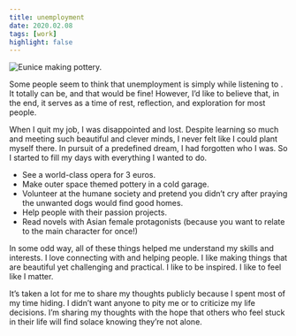 ```yaml
---
title: unemployment
date: 2020.02.08
tags: [work]
highlight: false
---
```


<script>
	import Image from '$lib/components/Image.svelte';
    import NewTabLink from "$lib/components/NewTabLink.svelte";
</script>

<Image
    size="size-1"
    fileName="pottery.jpg"
    alt="Eunice making pottery."
/>

Some people seem to think that unemployment is simply <NewTabLink text="filming claymation videos" link="https://www.youtube.com/watch?v=2jqKiVHS6x4" /> while listening to <NewTabLink text="Hard Times by Paramore" link="https://www.youtube.com/watch?v=AEB6ibtdPZc" />. It totally can be, and that would be fine! However, I’d like to believe that, in the end, it serves as a time of rest, reflection, and exploration for most people.

When I quit my job, I was disappointed and lost. Despite learning so much and meeting such beautiful and clever minds, I never felt like I could plant myself there. In pursuit of a predefined dream, I had forgotten who I was. So I started to fill my days with everything I wanted to do.

*   See a world-class opera for 3 euros.
*   Make outer space themed pottery in a cold garage.
*   Volunteer at the humane society and pretend you didn’t cry after praying the unwanted dogs would find good homes.
*   Help people with their passion projects.
*   Read novels with Asian female protagonists (because you want to relate to the main character for once!)

In some odd way, all of these things helped me understand my skills and interests. I love connecting with and helping people. I like making things that are beautiful yet challenging and practical. I like to be inspired. I like to feel like I matter.

It’s taken a lot for me to share my thoughts publicly because I spent most of my time hiding. I didn’t want anyone to pity me or to criticize my life decisions. I’m sharing my thoughts with the hope that others who feel stuck in their life will find solace knowing they’re not alone.